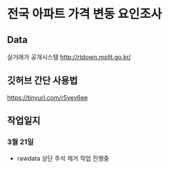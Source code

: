 # 전국 아파트 가격 변동 요인조사
## Data
실거래가 공개시스템
http://rtdown.molit.go.kr/

## 깃허브 간단 사용법
https://tinyurl.com/r5yev6ee


## 작업일지
### 3월 21일
* rawdata 상단 주석 제거 작업 진행중